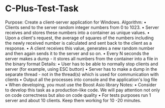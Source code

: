 # C-Plus-Test-Task
Purpose: Create a client-server application for Windows.
Algorithm:
• Clients send to the server random integer numbers from 0 to 1023.
• Server receives and stores these numbers into a container as unique values.
• Upon a client's request, the average of squares of the numbers including the newly received number is
calculated and sent back to the client as a response.
• A client receives this value, generates a new random number and then again sends it to the server and so
on.
• Every N seconds the server makes a dump - it stores all numbers from the container into a file in the binary
format
Details:
• User has to be able to normally stop clients and server (for example, using ESC button)
• Server has to make a dump in the separate thread - not in the thread(s) which is used for communication
with clients
• Output all the processes into console and the application's log file
• When developing, you must use the Boost Asio library
Notes:
• Consider to develop this task as a production-like code. We will pay attention not only on code
correctness but also on code quality
• For tests purposes run 1 server and about 10 clients. Keep them working for 10 -20 minutes.